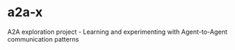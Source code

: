# a2a-x
A2A exploration project - Learning and experimenting with Agent-to-Agent communication patterns
